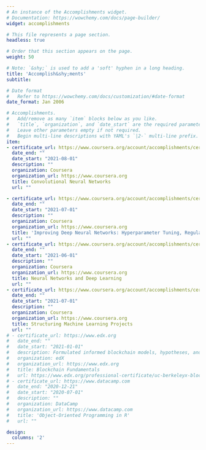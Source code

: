 ```yaml
---
# An instance of the Accomplishments widget.
# Documentation: https://wowchemy.com/docs/page-builder/
widget: accomplishments

# This file represents a page section.
headless: true

# Order that this section appears on the page.
weight: 50

# Note: `&shy;` is used to add a 'soft' hyphen in a long heading.
title: 'Accomplish&shy;ments'
subtitle:

# Date format
#   Refer to https://wowchemy.com/docs/customization/#date-format
date_format: Jan 2006

# Accomplishments.
#   Add/remove as many `item` blocks below as you like.
#   `title`, `organization`, and `date_start` are the required parameters.
#   Leave other parameters empty if not required.
#   Begin multi-line descriptions with YAML's `|2-` multi-line prefix.
item:
- certificate_url: https://www.coursera.org/account/accomplishments/certificate/834YQD7ANRQP
  date_end: ""
  date_start: "2021-08-01"
  description: ""
  organization: Coursera
  organization_url: https://www.coursera.org
  title: Convolutional Neural Networks
  url: ""

- certificate_url: https://www.coursera.org/account/accomplishments/certificate/PCM9SJEJ3TZ3
  date_end: ""
  date_start: "2021-07-01"
  description: ""
  organization: Coursera
  organization_url: https://www.coursera.org
  title: 'Improving Deep Neural Networks: Hyperparameter Tuning, Regularization and Optimization'
  url: ""
- certificate_url: https://www.coursera.org/account/accomplishments/certificate/UW97TNYWAMQV
  date_end: ""
  date_start: "2021-06-01"
  description: ""
  organization: Coursera
  organization_url: https://www.coursera.org
  title: Neural Networks and Deep Learning
  url: ""
- certificate_url: https://www.coursera.org/account/accomplishments/certificate/PPHLMK3JN842
  date_end: ""
  date_start: "2021-07-01"
  description: ""
  organization: Coursera
  organization_url: https://www.coursera.org
  title: Structuring Machine Learning Projects
  url: ""
# - certificate_url: https://www.edx.org
#   date_end: ""
#   date_start: "2021-01-01"
#   description: Formulated informed blockchain models, hypotheses, and use cases.
#   organization: edX
#   organization_url: https://www.edx.org
#   title: Blockchain Fundamentals
#   url: https://www.edx.org/professional-certificate/uc-berkeleyx-blockchain-fundamentals
# - certificate_url: https://www.datacamp.com
#   date_end: "2020-12-21"
#   date_start: "2020-07-01"
#   description: ""
#   organization: DataCamp
#   organization_url: https://www.datacamp.com
#   title: 'Object-Oriented Programming in R'
#   url: ""

design:
  columns: '2' 
---
```


